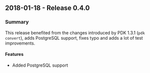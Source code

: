 ## 2018-01-18 - Release 0.4.0
### Summary
This release benefited from the changes introduced by PDK 1.3.1 (`pdk convert`), adds PostgreSQL support, fixes typo and adds a lot of test improvements.

#### Features
- Added PostgreSQL support
